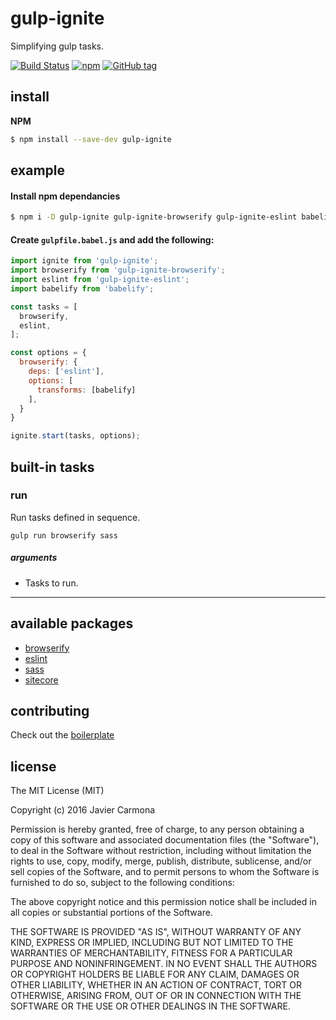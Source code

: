 # gulp-ignite
Simplifying gulp tasks.

[![Build Status](https://travis-ci.org/jscarmona/gulp-ignite.svg?branch=master)](https://travis-ci.org/jscarmona/gulp-ignite)
[![npm](https://img.shields.io/npm/dt/gulp-ignite.svg?maxAge=2592000)]()
[![GitHub tag](https://img.shields.io/github/release/jscarmona/gulp-ignite.svg?maxAge=2592000)]()

## install

**NPM**

```bash
$ npm install --save-dev gulp-ignite
```

## example

#### Install npm dependancies

```bash
$ npm i -D gulp-ignite gulp-ignite-browserify gulp-ignite-eslint babelify
```

#### Create `gulpfile.babel.js` and add the following:

```js
import ignite from 'gulp-ignite';
import browserify from 'gulp-ignite-browserify';
import eslint from 'gulp-ignite-eslint';
import babelify from 'babelify';

const tasks = [
  browserify,
  eslint,
];

const options = {
  browserify: {
    deps: ['eslint'],
    options: [
      transforms: [babelify]
    ],
  }
}

ignite.start(tasks, options);
```

## built-in tasks

### <a name="run"></a>run

Run tasks defined in sequence.

```
gulp run browserify sass
```

##### arguments
- Tasks to run.

---

## available packages

* [browserify](https://github.com/jscarmona/gulp-ignite-browserify)
* [eslint](https://github.com/jscarmona/gulp-ignite-eslint)
* [sass](https://github.com/jscarmona/gulp-ignite-sass)
* [sitecore](https://github.com/jscarmona/gulp-ignite-sitecore)

## contributing

Check out the [boilerplate](https://github.com/jscarmona/gulp-ignite-task-boilerplate)

## license

The MIT License (MIT)

Copyright (c) 2016 Javier Carmona

Permission is hereby granted, free of charge, to any person obtaining a copy
of this software and associated documentation files (the "Software"), to deal
in the Software without restriction, including without limitation the rights
to use, copy, modify, merge, publish, distribute, sublicense, and/or sell
copies of the Software, and to permit persons to whom the Software is
furnished to do so, subject to the following conditions:

The above copyright notice and this permission notice shall be included in
all copies or substantial portions of the Software.

THE SOFTWARE IS PROVIDED "AS IS", WITHOUT WARRANTY OF ANY KIND, EXPRESS OR
IMPLIED, INCLUDING BUT NOT LIMITED TO THE WARRANTIES OF MERCHANTABILITY,
FITNESS FOR A PARTICULAR PURPOSE AND NONINFRINGEMENT. IN NO EVENT SHALL THE
AUTHORS OR COPYRIGHT HOLDERS BE LIABLE FOR ANY CLAIM, DAMAGES OR OTHER
LIABILITY, WHETHER IN AN ACTION OF CONTRACT, TORT OR OTHERWISE, ARISING FROM,
OUT OF OR IN CONNECTION WITH THE SOFTWARE OR THE USE OR OTHER DEALINGS IN
THE SOFTWARE.

